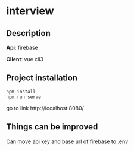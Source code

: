 # interview

## Description
**Api**: firebase

**Client**: vue cli3 

## Project installation
```
npm install
npm run serve
```
go to link http://localhost:8080/

## Things can be improved
Can move api key and base url of firebase to .env
